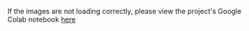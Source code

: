 If the images are not loading correctly, please view the project's Google Colab notebook [here](https://colab.research.google.com/drive/1xp2TOYnkXak5-TMZ70rha3OKq-WHu7jL?usp=sharing)
